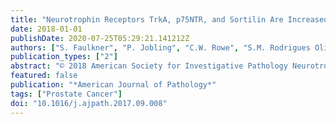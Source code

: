 ```yaml
---
title: "Neurotrophin Receptors TrkA, p75NTR, and Sortilin Are Increased and Targetable in Thyroid Cancer"
date: 2018-01-01
publishDate: 2020-07-25T05:29:21.141212Z
authors: ["S. Faulkner", "P. Jobling", "C.W. Rowe", "S.M. Rodrigues Oliveira", "S. Roselli", "R.F. Thorne", "C. Oldmeadow", "J. Attia", "C.C. Jiang", "X.D. Zhang", "M.M. Walker", "H. Hondermarck"]
publication_types: ["2"]
abstract: "© 2018 American Society for Investigative Pathology Neurotrophin receptors are emerging targets in oncology, but their clinicopathologic significance in thyroid cancer is unclear. In this study, the neurotrophin tyrosine receptor kinase TrkA (also called NTRK1), the common neurotrophin receptor p75NTR, and the proneurotrophin receptor sortilin were analyzed with immunohistochemistry in a cohort of thyroid cancers (n = 128) and compared with adenomas and normal thyroid tissues (n = 62). TrkA was detected in 20% of thyroid cancers, compared with none of the benign samples (P = 0.0007). TrkA expression was independent of histologic subtypes but associated with lymph node metastasis (P = 0.0148), suggesting the involvement of TrkA in tumor invasiveness. Nerves in the tumor microenvironment were positive for TrkA. p75NTR was overexpressed in anaplastic thyroid cancers compared with papillary and follicular subtypes (P textless 0.0001). Sortilin was overexpressed in thyroid cancers compared with benign thyroid tissues (P textless 0.0001). Neurotrophin receptor expression was confirmed in a panel of thyroid cancer cell lines at the mRNA and protein levels. Functional investigations using the anaplastic thyroid cancer cell line CAL-62 found that siRNA against TrkA, p75NTR, and sortilin decreased cell survival and cell migration through decreased SRC and ERK activation. Together, these data reveal TrkA, p75NTR, and sortilin as potential therapeutic targets in thyroid cancer."
featured: false
publication: "*American Journal of Pathology*"
tags: ["Prostate Cancer"]
doi: "10.1016/j.ajpath.2017.09.008"
---
```


